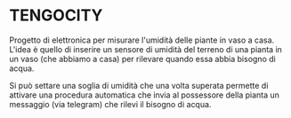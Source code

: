 # TENGOCITY  
Progetto di elettronica per misurare l'umidità delle piante in vaso a casa.  
L'idea è quello di inserire un sensore di umidità del terreno di una pianta in un vaso (che abbiamo a casa) per rilevare quando essa abbia bisogno di acqua.

Si può settare una soglia di umidità che una volta superata permette di attivare una procedura automatica che invia al possessore della pianta un messaggio (via telegram) che rilevi il bisogno di acqua.
